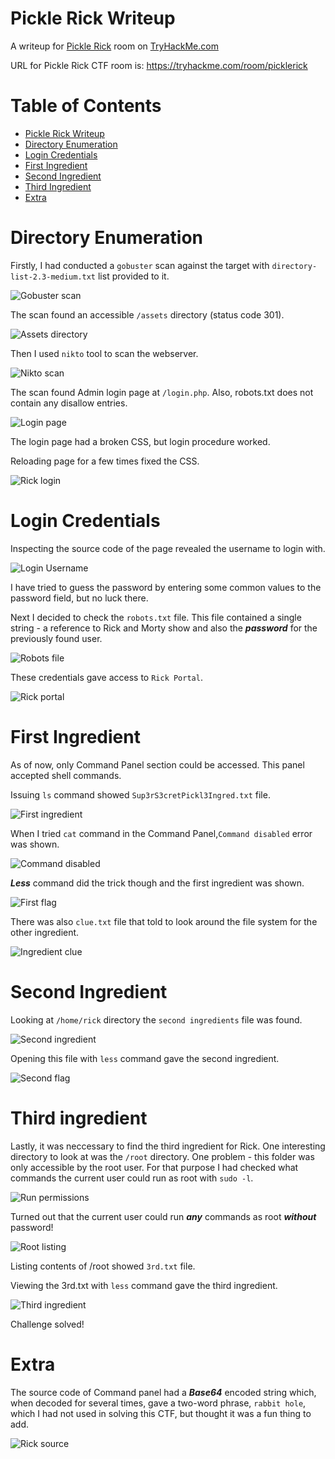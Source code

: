 # Pickle Rick Writeup

A writeup for [Pickle Rick](https://tryhackme.com/room/picklerick) room on [TryHackMe.com](https://tryhackme.com)

URL for Pickle Rick CTF room is: https://tryhackme.com/room/picklerick

Table of Contents
=================
* [Pickle Rick Writeup](#Pickle-Rick-Writeup)
* [Directory Enumeration](#Directory-Enumeration)
* [Login Credentials](#Login-Credentials)
* [First Ingredient](#First-Ingredient)
* [Second Ingredient](#Second-Ingredient)
* [Third Ingredient](#Third-Ingredient)
* [Extra](#Extra)

# Directory Enumeration

Firstly, I had conducted a `gobuster` scan against the target with `directory-list-2.3-medium.txt` list provided to it.

![Gobuster scan](/Pickle_Rick/images/Gobuster_scan.png)

The scan found an accessible `/assets` directory (status code 301).

![Assets directory](/Pickle_Rick/images/Assets_directory.png)

Then I used `nikto` tool to scan the webserver.

![Nikto scan](/Pickle_Rick/images/Nikto_scan.png)

The scan found Admin login page at `/login.php`. Also, robots.txt does not contain any disallow entries.

![Login page](/Pickle_Rick/images/Login_page.png)

The login page had a broken CSS, but login procedure worked.

Reloading page for a few times fixed the CSS.

![Rick login](/Pickle_Rick/images/Rick_login.png)

# Login Credentials

Inspecting the source code of the page revealed the username to login with.

![Login Username](/Pickle_Rick/images/Login_username.png)

I have tried to guess the password by entering some common values to the password field, but no luck there.

Next I decided to check the `robots.txt` file. This file contained a single string - a reference to Rick and Morty show and also the ***password*** for the previously found user.

![Robots file](/Pickle_Rick/images/Robots_file.png)

These credentials gave access to `Rick Portal`.

![Rick portal](/Pickle_Rick/images/Rick_portal.png)

# First Ingredient

As of now, only Command Panel section could be accessed. This panel accepted shell commands.

Issuing `ls` command showed `Sup3rS3cretPickl3Ingred.txt` file.

![First ingredient](/Pickle_Rick/images/First_ingredient.png)

When I tried `cat` command in the Command Panel,`Command disabled` error was shown.

![Command disabled](/Pickle_Rick/images/Command_disabled.png)

***Less*** command did the trick though and the first ingredient was shown.

![First flag](/Pickle_Rick/images/First_flag.png)

There was also `clue.txt` file that told to look around the file system for the other ingredient.

![Ingredient clue](/Pickle_Rick/images/Ingredient_clue.png)

# Second Ingredient

Looking at `/home/rick` directory the `second ingredients` file was found.

![Second ingredient](/Pickle_Rick/images/Second_ingredient.png)

Opening this file with `less` command gave the second ingredient.

![Second flag](/Pickle_Rick/images/Second_flag.png)

# Third ingredient

Lastly, it was neccessary to find the third ingredient for Rick.
One interesting directory to look at was the `/root` directory. One problem - this folder was only accessible by the root user.
For that purpose I had checked what commands the current user could run as root with `sudo -l`.

![Run permissions](/Pickle_Rick/images/Run_permissions.png)

Turned out that the current user could run ***any*** commands as root ***without*** password!

![Root listing](/Pickle_Rick/images/Root_listing.png)

Listing contents of /root showed `3rd.txt` file.

Viewing the 3rd.txt with `less` command gave the third ingredient.

![Third ingredient](/Pickle_Rick/images/Third_ingredient.png)

Challenge solved!

# Extra

The source code of Command panel had a ***Base64*** encoded string which, when decoded for several times, gave a two-word phrase, `rabbit hole`, which I had not used in solving this CTF, but thought it was a fun thing to add.

![Rick source](/Pickle_Rick/images/Rick_source.png)
